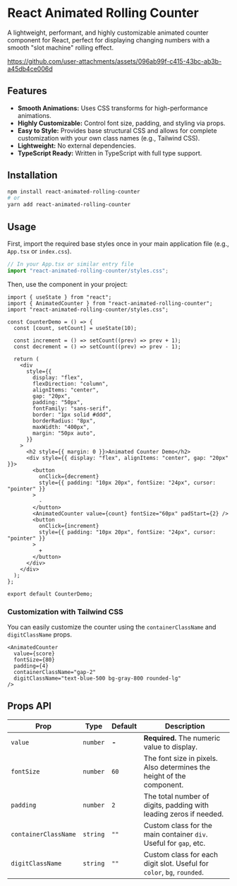 # React Animated Rolling Counter

A lightweight, performant, and highly customizable animated counter component for React, perfect for displaying changing numbers with a smooth "slot machine" rolling effect.

https://github.com/user-attachments/assets/096ab99f-c415-43bc-ab3b-a45db4ce006d


## Features

-   **Smooth Animations:** Uses CSS transforms for high-performance animations.
-   **Highly Customizable:** Control font size, padding, and styling via props.
-   **Easy to Style:** Provides base structural CSS and allows for complete customization with your own class names (e.g., Tailwind CSS).
-   **Lightweight:** No external dependencies.
-   **TypeScript Ready:** Written in TypeScript with full type support.

## Installation

```bash
npm install react-animated-rolling-counter
# or
yarn add react-animated-rolling-counter
```

## Usage

First, import the required base styles once in your main application file (e.g., `App.tsx` or `index.css`).

```javascript
// In your App.tsx or similar entry file
import "react-animated-rolling-counter/styles.css";
```

Then, use the component in your project:

```tsx
import { useState } from "react";
import { AnimatedCounter } from "react-animated-rolling-counter";
import "react-animated-rolling-counter/styles.css";

const CounterDemo = () => {
  const [count, setCount] = useState(10);

  const increment = () => setCount((prev) => prev + 1);
  const decrement = () => setCount((prev) => prev - 1);

  return (
    <div
      style={{
        display: "flex",
        flexDirection: "column",
        alignItems: "center",
        gap: "20px",
        padding: "50px",
        fontFamily: "sans-serif",
        border: "1px solid #ddd",
        borderRadius: "8px",
        maxWidth: "400px",
        margin: "50px auto",
      }}
    >
      <h2 style={{ margin: 0 }}>Animated Counter Demo</h2>
      <div style={{ display: "flex", alignItems: "center", gap: "20px" }}>
        <button
          onClick={decrement}
          style={{ padding: "10px 20px", fontSize: "24px", cursor: "pointer" }}
        >
          -
        </button>
        <AnimatedCounter value={count} fontSize="60px" padStart={2} />
        <button
          onClick={increment}
          style={{ padding: "10px 20px", fontSize: "24px", cursor: "pointer" }}
        >
          +
        </button>
      </div>
    </div>
  );
};

export default CounterDemo;

```

### Customization with Tailwind CSS

You can easily customize the counter using the `containerClassName` and `digitClassName` props.

```tsx
<AnimatedCounter
  value={score}
  fontSize={80}
  padding={4}
  containerClassName="gap-2"
  digitClassName="text-blue-500 bg-gray-800 rounded-lg"
/>
```

## Props API

| Prop                 | Type     | Default | Description                                                              |
| -------------------- | -------- | ------- | ------------------------------------------------------------------------ |
| `value`              | `number` | **-**   | **Required.** The numeric value to display.                              |
| `fontSize`           | `number` | `60`    | The font size in pixels. Also determines the height of the component.    |
| `padding`            | `number` | `2`     | The total number of digits, padding with leading zeros if needed.        |
| `containerClassName` | `string` | `""`    | Custom class for the main container `div`. Useful for `gap`, etc.        |
| `digitClassName`     | `string` | `""`    | Custom class for each digit slot. Useful for `color`, `bg`, `rounded`. |
